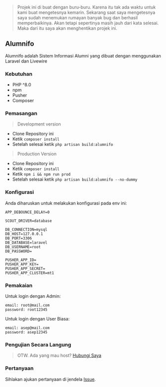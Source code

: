 > Projek ini di buat dengan buru-buru. Karena itu tak ada waktu untuk kami buat mengetesnya kemarin. Sekarang saat saya mengetesnya saya sudah menemukan rumayan banyak bug dan berhasil memperbaikinya. Akan tetapi sepertinya masih jauh dari kata selesai. Maka dari itu saya akan menghentikan projek ini.

## Alumnifo

Alumnifo adalah Sistem Informasi Alumni yang dibuat dengan menggunakan Laravel dan Livewire

### Kebutuhan

- PHP ^8.0
- npm
- Pusher
- Composer

### Pemasangan

> Development version

- Clone Repository ini
- Ketik `composer install`
- Setelah selesai ketik `php artisan build:alumnifo`

> Production Version

- Clone Repository ini
- Ketik `composer install`
- Ketik `npm i && npm run prod`
- Setelah selesai ketik `php artisan build:alumnifo --no-dummy`

### Konfigurasi 

Anda diharuskan untuk melakukan konfigurasi pada env ini:
```.env
APP_DEBOUNCE_DELAY=0

SCOUT_DRIVER=database

DB_CONNECTION=mysql
DB_HOST=127.0.0.1
DB_PORT=3306
DB_DATABASE=laravel
DB_USERNAME=root
DB_PASSWORD=

PUSHER_APP_ID=
PUSHER_APP_KEY=
PUSHER_APP_SECRET=
PUSHER_APP_CLUSTER=mt1
```

### Pemakaian

Untuk login dengan Admin:

```
email: root@mail.com
password: root12345
```

Untuk login dengan User Biasa:
```
email: asep@mail.com
password: asep12345 
```

### Pengujian Secara Langung

> OTW. Ada yang mau host? [Hubungi Saya](https://twitter.com/AlbetNv)

### Pertanyaan

Sihlakan ajukan pertanyaan di jendela [Issue](https://github.com/albetnov/alumnifo/issues/new).